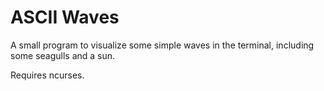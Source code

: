 # ASCII Waves

A small program to visualize some simple waves in the terminal, including some seagulls and a sun.

Requires ncurses.
